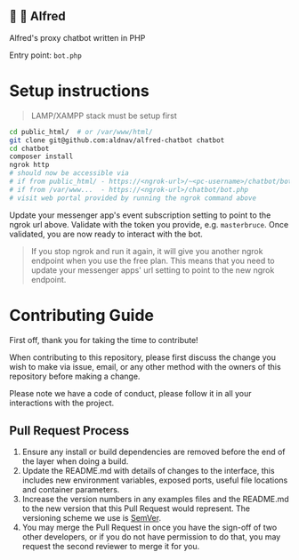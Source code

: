 🤵 🤖 Alfred
---

Alfred's proxy chatbot written in PHP

Entry point: `bot.php`

# Setup instructions
> LAMP/XAMPP stack must be setup first

```sh
cd public_html/  # or /var/www/html/
git clone git@github.com:aldnav/alfred-chatbot chatbot
cd chatbot
composer install
ngrok http
# should now be accessible via
# if from public_html/ - https://<ngrok-url>/~<pc-username>/chatbot/bot.php - e.g. https://g2kcx3.cf/~aldnav/chatbot/bot.php
# if from /var/www...  - https://<ngrok-url>/chatbot/bot.php
# visit web portal provided by running the ngrok command above
```

Update your messenger app's event subscription setting to point to the ngrok url above. Validate with the token you provide, e.g. `masterbruce`. Once validated, you are now ready to interact with the bot.

> If you stop ngrok and run it again, it will give you another ngrok endpoint when you use the free plan. This means that you need to update your messenger apps' url setting to point to the new ngrok endpoint.

# Contributing Guide

First off, thank you for taking the time to contribute!

When contributing to this repository, please first discuss the change you wish to make via issue, email, or any other method with the owners of this repository before making a change.

Please note we have a code of conduct, please follow it in all your interactions with the project.

## Pull Request Process

1. Ensure any install or build dependencies are removed before the end of the layer when doing a 
   build.
2. Update the README.md with details of changes to the interface, this includes new environment 
   variables, exposed ports, useful file locations and container parameters.
3. Increase the version numbers in any examples files and the README.md to the new version that this
   Pull Request would represent. The versioning scheme we use is [SemVer](http://semver.org/).
4. You may merge the Pull Request in once you have the sign-off of two other developers, or if you 
   do not have permission to do that, you may request the second reviewer to merge it for you.
